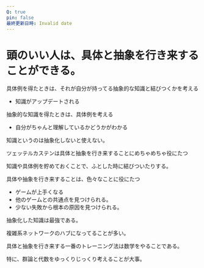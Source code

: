 ```yaml
---
Q: true
pin: false
最終更新日時: Invalid date
---
```

# 頭のいい人は、具体と抽象を行き来することができる。

具体例を得たときは、それが自分が持ってる抽象的な知識と結びつくかを考える

- 知識がアップデートされる

抽象的な知識を得たときは、具体例を考える

- 自分がちゃんと理解しているかどうかがわかる

知識というのは抽象化しないと使えない。

ツェッテルカステンは具体と抽象を行き来することにめちゃめちゃ役にたつ

知識や具体例を貯めておくことで、ふとした時に結びついたりする。

具体や抽象を行き来することは、色々なことに役にたつ

- ゲームが上手くなる  
- 他のゲームとの共通点を見つけられる。  
- 少ない失敗から根本の原因を見つけられる。  

抽象化した知識は最強である。

複雑系ネットワークのハブになってることが多い。

具体と抽象を行き来する一番のトレーニング法は数学をやることである。

特に、群論と代数をゆっくりじっくり考えることが大事。